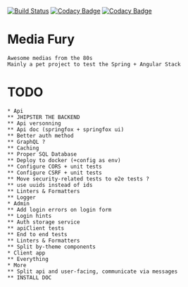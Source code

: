 
[![Build Status](https://travis-ci.org/prevostc/mediafury.svg?branch=master)](https://travis-ci.org/prevostc/mediafury)
[![Codacy Badge](https://api.codacy.com/project/badge/Grade/a136c8d294e340969294358ec51ef3c0)](https://www.codacy.com/app/prevostc/mediafury?utm_source=github.com&amp;utm_medium=referral&amp;utm_content=prevostc/mediafury&amp;utm_campaign=Badge_Grade)
[![Codacy Badge](https://api.codacy.com/project/badge/Coverage/a136c8d294e340969294358ec51ef3c0)](https://www.codacy.com/app/prevostc/mediafury?utm_source=github.com&utm_medium=referral&utm_content=prevostc/mediafury&utm_campaign=Badge_Coverage)


Media Fury
==========

    Awesome medias from the 80s
    Mainly a pet project to test the Spring + Angular Stack

TODO
====

    * Api
    ** JHIPSTER THE BACKEND
    ** Api versonning
    ** Api doc (springfox + springfox ui)
    ** Better auth method
    ** GraphQL ?
    ** Caching
    ** Proper SQL Database
    ** Deploy to docker (+config as env)
    ** Configure CORS + unit tests
    ** Configure CSRF + unit tests
    ** Move security-related tests to e2e tests ?
    ** use uuids instead of ids
    ** Linters & Formatters
    ** Logger
    * Admin
    ** Add login errors on login form
    ** Login hints
    ** Auth storage service
    ** apiClient tests
    ** End to end tests
    ** Linters & Formatters
    ** Split by-theme components  
    * Client app
    ** Everything
    * More
    ** Split api and user-facing, communicate via messages
    ** INSTALL DOC